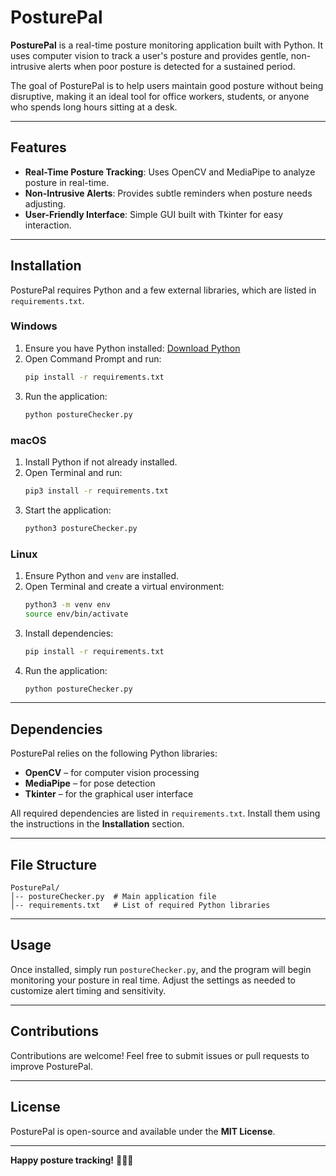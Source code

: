 # PosturePal

**PosturePal** is a real-time posture monitoring application built with Python. It uses computer vision to track a user's posture and provides gentle, non-intrusive alerts when poor posture is detected for a sustained period.  

The goal of PosturePal is to help users maintain good posture without being disruptive, making it an ideal tool for office workers, students, or anyone who spends long hours sitting at a desk.

---

## Features
- **Real-Time Posture Tracking**: Uses OpenCV and MediaPipe to analyze posture in real-time.
- **Non-Intrusive Alerts**: Provides subtle reminders when posture needs adjusting.
- **User-Friendly Interface**: Simple GUI built with Tkinter for easy interaction.

---

## Installation
PosturePal requires Python and a few external libraries, which are listed in `requirements.txt`.

### Windows
1. Ensure you have Python installed: [Download Python](https://www.python.org/downloads/)
2. Open Command Prompt and run:
   ```sh
   pip install -r requirements.txt
   ```
3. Run the application:
   ```sh
   python postureChecker.py
   ```

### macOS
1. Install Python if not already installed.
2. Open Terminal and run:
   ```sh
   pip3 install -r requirements.txt
   ```
3. Start the application:
   ```sh
   python3 postureChecker.py
   ```

### Linux
1. Ensure Python and `venv` are installed.
2. Open Terminal and create a virtual environment:
   ```sh
   python3 -m venv env
   source env/bin/activate
   ```
3. Install dependencies:
   ```sh
   pip install -r requirements.txt
   ```
4. Run the application:
   ```sh
   python postureChecker.py
   ```

---

## Dependencies
PosturePal relies on the following Python libraries:
- **OpenCV** – for computer vision processing
- **MediaPipe** – for pose detection
- **Tkinter** – for the graphical user interface

All required dependencies are listed in `requirements.txt`. Install them using the instructions in the **Installation** section.

---

## File Structure
```
PosturePal/
│-- postureChecker.py  # Main application file
│-- requirements.txt   # List of required Python libraries
```

---

## Usage
Once installed, simply run `postureChecker.py`, and the program will begin monitoring your posture in real time. Adjust the settings as needed to customize alert timing and sensitivity.

---

## Contributions
Contributions are welcome! Feel free to submit issues or pull requests to improve PosturePal.

---

## License
PosturePal is open-source and available under the **MIT License**.

---

**Happy posture tracking!** 🧑‍💻✨
